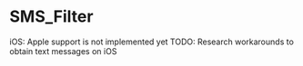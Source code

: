# SMS_Filter
iOS: Apple support is not implemented yet
TODO: Research workarounds to obtain text messages on iOS
